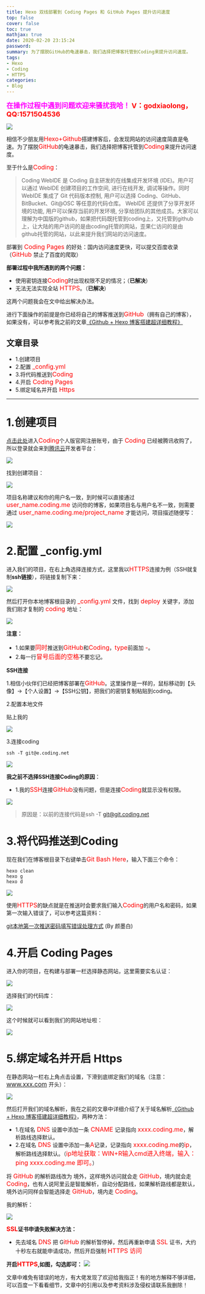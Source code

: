 ```yaml
---
title: Hexo 双线部署到 Coding Pages 和 GitHub Pages 提升访问速度
top: false
cover: false
toc: true
mathjax: true
date: 2020-02-20 23:15:24
password:
summary: 为了摆脱GitHub的龟速暴击，我们选择把博客托管到Coding来提升访问速度。
tags:
- Hexo
- Coding
- HTTPS
categories:
- Blog
---
```


<font color=magenta size=4>**在操作过程中遇到问题欢迎来骚扰我哈！<font color=red size=4> V：godxiaolong，QQ:1571504536</font>**</font>

![](https://muyiio-1300292673.cos.ap-chongqing.myqcloud.com/%E5%8D%9A%E5%AE%A2/_posts/Hexo-%E5%8F%8C%E7%BA%BF%E9%83%A8%E7%BD%B2%E5%88%B0-Coding-Pages-%E5%92%8C-GitHub-Pages-%E6%8F%90%E5%8D%87%E8%AE%BF%E9%97%AE%E9%80%9F%E5%BA%A6/001.png)

相信不少朋友用<font color=red size=3>Hexo+Github</font>搭建博客后，会发现网站的访问速度简直是龟速。为了摆脱<font color=red size=3>GitHub</font>的龟速暴击，我们选择把博客托管到<font color=red size=3>Coding</font>来提升访问速度。

至于什么是<font color=red size=3>Coding</font>：
> Coding WebIDE 是 Coding 自主研发的在线集成开发环境 (IDE)。用户可以通过 WebIDE 创建项目的工作空间, 进行在线开发, 调试等操作。同时 WebIDE 集成了 Git 代码版本控制, 用户可以选择 Coding、GitHub、BitBucket、Git@OSC 等任意的代码仓库。 WebIDE 还提供了分享开发环境的功能, 用户可以保存当前的开发环境, 分享给团队的其他成员。大家可以理解为中国版的github，如果把代码既托管到coding上，又托管到github上，让大陆的用户访问的是由coding托管的网站，歪果仁访问的是由github托管的网站，以此来提升我们网站的访问速度。

部署到<font color=red size=3> Coding Pages </font>的好处：国内访问速度更快，可以提交百度收录（<font color=red size=3>GitHub </font>禁止了百度的爬取）

**部署过程中我所遇到的两个问题：**

- 使用密钥连接<font color=red size=3>Coding</font>时出现权限不足的情况；（**已解决**）
- 无法无法实现全站 <font color=red size=3>HTTPS</font>。（**已解决**）

 这两个问题我会在文中给出解决办法。

进行下面操作的前提是你已经将自己的博客推送到<font color=red size=3>GitHub</font>（拥有自己的博客），如果没有，可以参考我之前的文章[《Github + Hexo 博客搭建超详细教程》](https://muyiio.com/2020/02/18/github-hexo-bo-ke-da-jian-chao-xiang-xi-jiao-cheng/ "Github + Hexo 博客搭建超详细教程")

## 文章目录 ##
- 1.创建项目
- 2.配置 <font color=red size=3>_config.yml</font>
- 3.将代码推送到<font color=red size=3>Coding</font>
- 4.开启<font color=red size=3> Coding Pages</font>
- 5.绑定域名并开启<font color=red size=3> Https</font>

-----
# 1.创建项目 #
[点击此处](https://dev.tencent.com/production "Coding")进入<font color=red size=3>Coding</font>个人版官网注册账号，由于 <font color=red size=3>Coding</font> 已经被腾讯收购了，所以登录就会来到[腾讯云](https://cloud.tencent.com/?fromSource=gwzcw.2212127.2212127.2212127&utm_medium=cpd&utm_id=gwzcw.2212127.2212127.2212127)开发者平台：

![](https://muyiio-1300292673.cos.ap-chongqing.myqcloud.com/%E5%8D%9A%E5%AE%A2/_posts/Hexo-%E5%8F%8C%E7%BA%BF%E9%83%A8%E7%BD%B2%E5%88%B0-Coding-Pages-%E5%92%8C-GitHub-Pages-%E6%8F%90%E5%8D%87%E8%AE%BF%E9%97%AE%E9%80%9F%E5%BA%A6/01.png)

找到创建项目：

![](https://muyiio-1300292673.cos.ap-chongqing.myqcloud.com/%E5%8D%9A%E5%AE%A2/_posts/Hexo-%E5%8F%8C%E7%BA%BF%E9%83%A8%E7%BD%B2%E5%88%B0-Coding-Pages-%E5%92%8C-GitHub-Pages-%E6%8F%90%E5%8D%87%E8%AE%BF%E9%97%AE%E9%80%9F%E5%BA%A6/02.png)

项目名称建议和你的用户名一致，到时候可以直接通过 <font color=red size=3>user_name.coding.me </font>访问你的博客，如果项目名与用户名不一致，则需要通过<font color=red size=3> user_name.coding.me/project_name </font>才能访问，项目描述随便写：

![](https://muyiio-1300292673.cos.ap-chongqing.myqcloud.com/%E5%8D%9A%E5%AE%A2/_posts/Hexo-%E5%8F%8C%E7%BA%BF%E9%83%A8%E7%BD%B2%E5%88%B0-Coding-Pages-%E5%92%8C-GitHub-Pages-%E6%8F%90%E5%8D%87%E8%AE%BF%E9%97%AE%E9%80%9F%E5%BA%A6/03.png)

# 2.配置 _config.yml #
进入我们的项目，在右上角选择连接方式，这里我以<font color=red size=3>HTTPS</font>连接为例（SSH就复制**ssh链接**），将链接复制下来：

![](https://muyiio-1300292673.cos.ap-chongqing.myqcloud.com/%E5%8D%9A%E5%AE%A2/_posts/Hexo-%E5%8F%8C%E7%BA%BF%E9%83%A8%E7%BD%B2%E5%88%B0-Coding-Pages-%E5%92%8C-GitHub-Pages-%E6%8F%90%E5%8D%87%E8%AE%BF%E9%97%AE%E9%80%9F%E5%BA%A6/04.png)

然后打开你本地博客根目录的<font color=red size=3> _config.yml </font>文件，找到<font color=red size=3> deploy </font>关键字，添加 我们刚才复制的<font color=red size=3> coding </font>地址：

![](https://muyiio-1300292673.cos.ap-chongqing.myqcloud.com/%E5%8D%9A%E5%AE%A2/_posts/Hexo-%E5%8F%8C%E7%BA%BF%E9%83%A8%E7%BD%B2%E5%88%B0-Coding-Pages-%E5%92%8C-GitHub-Pages-%E6%8F%90%E5%8D%87%E8%AE%BF%E9%97%AE%E9%80%9F%E5%BA%A6/05.png)

**注意：**

- 1.如果要<font color=red size=3>同时</font>推送到<font color=red size=3>GitHub</font>和<font color=red size=3>Coding</font>，<font color=red size=3>type</font>前面加<font color=red size=3> -</font>。
- 2.每一行<font color=red size=3>冒号后面的空格</font>不要忘记。


**SSH连接**

1.相信小伙伴们已经把博客部署在<font color=red size=3>GitHub</font>。这里操作是一样的，鼠标移动到【头像】→【个人设置】→【SSH公钥】，把我们的密钥复制粘贴到coding。

2.配置本地文件

贴上我的


![](https://muyiio-1300292673.cos.ap-chongqing.myqcloud.com/%E5%8D%9A%E5%AE%A2/_posts/Hexo-%E5%8F%8C%E7%BA%BF%E9%83%A8%E7%BD%B2%E5%88%B0-Coding-Pages-%E5%92%8C-GitHub-Pages-%E6%8F%90%E5%8D%87%E8%AE%BF%E9%97%AE%E9%80%9F%E5%BA%A6/Hexo-%E5%8F%8C%E7%BA%BF%E9%83%A8%E7%BD%B2%E5%88%B0-Coding-Pages-%E5%92%8C-GitHub-Pages-%E6%8F%90%E5%8D%87%E8%AE%BF%E9%97%AE%E9%80%9F%E5%BA%A6/QQ%E5%9B%BE%E7%89%8720200329214201.png)

3.连接coding

    ssh -T git@e.coding.net

![](https://muyiio-1300292673.cos.ap-chongqing.myqcloud.com/%E5%8D%9A%E5%AE%A2/_posts/Hexo-%E5%8F%8C%E7%BA%BF%E9%83%A8%E7%BD%B2%E5%88%B0-Coding-Pages-%E5%92%8C-GitHub-Pages-%E6%8F%90%E5%8D%87%E8%AE%BF%E9%97%AE%E9%80%9F%E5%BA%A6/Hexo-%E5%8F%8C%E7%BA%BF%E9%83%A8%E7%BD%B2%E5%88%B0-Coding-Pages-%E5%92%8C-GitHub-Pages-%E6%8F%90%E5%8D%87%E8%AE%BF%E9%97%AE%E9%80%9F%E5%BA%A6/QQ%E5%9B%BE%E7%89%8720200330102625.png)

**我之前不选择SSH连接Coding的原因**：

- 1.我的<font color=red size=3>SSH</font>连接<font color=red size=3>GitHub</font>没有问题，但是连接<font color=red size=3>Coding</font>就显示没有权限。


![](https://muyiio-1300292673.cos.ap-chongqing.myqcloud.com/%E5%8D%9A%E5%AE%A2/_posts/Hexo-%E5%8F%8C%E7%BA%BF%E9%83%A8%E7%BD%B2%E5%88%B0-Coding-Pages-%E5%92%8C-GitHub-Pages-%E6%8F%90%E5%8D%87%E8%AE%BF%E9%97%AE%E9%80%9F%E5%BA%A6/06.png)

> 原因是：以前的连接代码是ssh -T git@git.coding.net


# 3.将代码推送到Coding #
现在我们在博客根目录下右键单击<font color=red size=3>Git Bash Here</font>，输入下面三个命令：

    hexo clean 
    hexo g
    hexo d

![](https://muyiio-1300292673.cos.ap-chongqing.myqcloud.com/%E5%8D%9A%E5%AE%A2/_posts/Hexo-%E5%8F%8C%E7%BA%BF%E9%83%A8%E7%BD%B2%E5%88%B0-Coding-Pages-%E5%92%8C-GitHub-Pages-%E6%8F%90%E5%8D%87%E8%AE%BF%E9%97%AE%E9%80%9F%E5%BA%A6/07.png)

使用<font color=red size=3>HTTPS</font>的缺点就是在推送时会要求我们输入<font color=red size=3>Coding</font>的用户名和密码，如果第一次输入错误了，可以参考这篇资料：

[git本地第一次推送密码填写错误处理方式](https://blog.csdn.net/qq_38948398/article/details/89953365?utm_source=app "git本地第一次推送密码填写错误处理方式") (By 颜墨白)

# 4.开启 Coding Pages #
进入你的项目，在构建与部署一栏选择静态网站，这里需要实名认证：

![](https://muyiio-1300292673.cos.ap-chongqing.myqcloud.com/%E5%8D%9A%E5%AE%A2/_posts/Hexo-%E5%8F%8C%E7%BA%BF%E9%83%A8%E7%BD%B2%E5%88%B0-Coding-Pages-%E5%92%8C-GitHub-Pages-%E6%8F%90%E5%8D%87%E8%AE%BF%E9%97%AE%E9%80%9F%E5%BA%A6/08.png)

选择我们的代码库：

![](https://muyiio-1300292673.cos.ap-chongqing.myqcloud.com/%E5%8D%9A%E5%AE%A2/_posts/Hexo-%E5%8F%8C%E7%BA%BF%E9%83%A8%E7%BD%B2%E5%88%B0-Coding-Pages-%E5%92%8C-GitHub-Pages-%E6%8F%90%E5%8D%87%E8%AE%BF%E9%97%AE%E9%80%9F%E5%BA%A6/09.png)

这个时候就可以看到我们的网站地址啦：

![](https://muyiio-1300292673.cos.ap-chongqing.myqcloud.com/%E5%8D%9A%E5%AE%A2/_posts/Hexo-%E5%8F%8C%E7%BA%BF%E9%83%A8%E7%BD%B2%E5%88%B0-Coding-Pages-%E5%92%8C-GitHub-Pages-%E6%8F%90%E5%8D%87%E8%AE%BF%E9%97%AE%E9%80%9F%E5%BA%A6/10.png)

# 5.绑定域名并开启 Https #
在静态网站一栏右上角点击设置，下滑到底绑定我们的域名（注意：<font color=red size=3>www.xxx.com </font>开头）：

![](https://muyiio-1300292673.cos.ap-chongqing.myqcloud.com/%E5%8D%9A%E5%AE%A2/_posts/Hexo-%E5%8F%8C%E7%BA%BF%E9%83%A8%E7%BD%B2%E5%88%B0-Coding-Pages-%E5%92%8C-GitHub-Pages-%E6%8F%90%E5%8D%87%E8%AE%BF%E9%97%AE%E9%80%9F%E5%BA%A6/11.png)

然后打开我们的域名解析，我在之前的文章中详细介绍了关于域名解析[《Github + Hexo 博客搭建超详细教程》](https://muyiio.com/2020/02/18/github-hexo-bo-ke-da-jian-chao-xiang-xi-jiao-cheng/ "Github + Hexo 博客搭建超详细教程")，两种方法：

- 1.在域名<font color=red size=3> DNS </font>设置中添加一条<font color=red size=3> CNAME </font>记录指向 <font color=red size=3>xxxx.coding.me</font>，解析路线选择默认。
- 2.在域名<font color=red size=3> DNS </font>设置中添加一条<font color=red size=3>A</font>记录，记录指向<font color=red size=3> xxxx.coding.me</font>的<font color=red size=3>ip</font>，解析路线选择默认。（<font color=red size=3>ip地址获取：WIN+R输入cmd进入终端，输入：ping xxxx.coding.me 即可。</font>）

将 <font color=red size=3>GitHub</font> 的解析路线改为 境外，这样境外访问就会走<font color=red size=3> GitHub</font>，境内就会走<font color=red size=3> Coding</font>，也有人说阿里云是智能解析，自动分配路线，如果解析路线都是默认，境外访问同样会智能选择走<font color=red size=3> GitHub</font>，境内走 <font color=red size=3>Coding</font>。

我的解析：

![](https://muyiio-1300292673.cos.ap-chongqing.myqcloud.com/%E5%8D%9A%E5%AE%A2/_posts/Hexo-%E5%8F%8C%E7%BA%BF%E9%83%A8%E7%BD%B2%E5%88%B0-Coding-Pages-%E5%92%8C-GitHub-Pages-%E6%8F%90%E5%8D%87%E8%AE%BF%E9%97%AE%E9%80%9F%E5%BA%A6/12.png)

**<font color=red size=3>SSL</font>证书申请失败解决方法：**

- 先去域名 <font color=red size=3>DNS</font> 把 G<font color=red size=3>itHub</font> 的解析暂停掉，然后再重新申请 <font color=red size=3>SSL</font> 证书，大约十秒左右就能申请成功，然后开启强制 <font color=red size=3>HTTPS 访问</font>


**开启<font color=red size=3>HTTPS</font>,如图，勾选即可：**
![](https://muyiio-1300292673.cos.ap-chongqing.myqcloud.com/%E5%8D%9A%E5%AE%A2/_posts/Hexo-%E5%8F%8C%E7%BA%BF%E9%83%A8%E7%BD%B2%E5%88%B0-Coding-Pages-%E5%92%8C-GitHub-Pages-%E6%8F%90%E5%8D%87%E8%AE%BF%E9%97%AE%E9%80%9F%E5%BA%A6/13.png)


文章中难免有错误的地方，有大佬发现了欢迎给我指正！有的地方解释不够详细，可以百度一下看看细节，文章中的引用以及参考资料涉及侵权请联系我删除！
